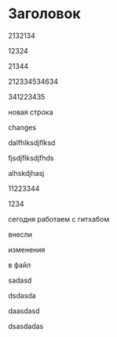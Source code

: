 # Заголовок

2132134 

12324

21344

212334534634

341223435

новая строка

changes

dalfhlksdjflksd

fjsdjflksdjfhds

alhskdjhasj

11223344

1234

сегодня работаем с гитхабом

внесли

изменения

в файл

sadasd

dsdasda

daasdasd

dsasdadas

